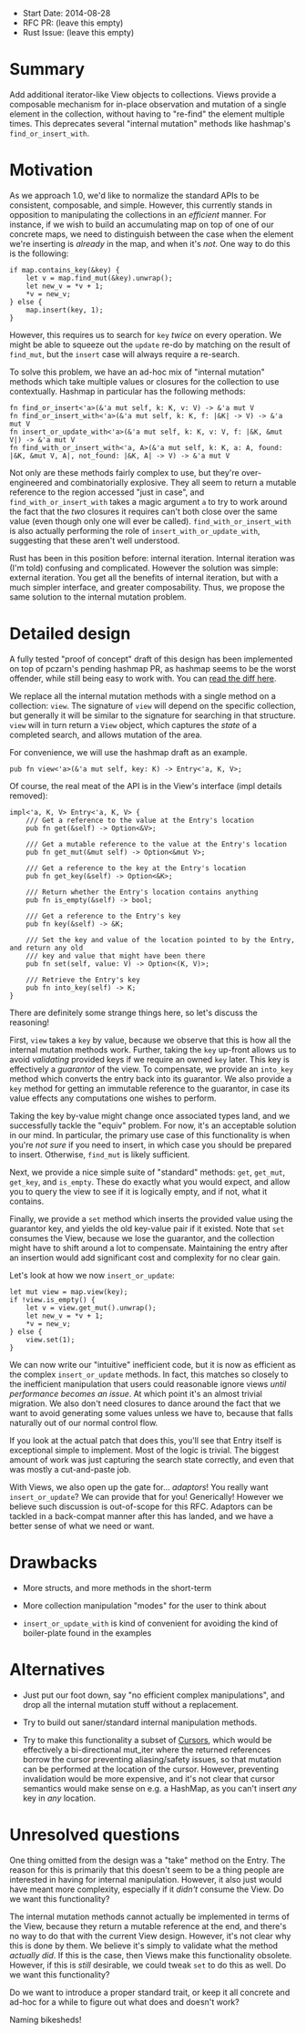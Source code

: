 - Start Date: 2014-08-28
- RFC PR: (leave this empty)
- Rust Issue: (leave this empty)

# Summary

Add additional iterator-like View objects to collections. 
Views provide a composable mechanism for in-place observation and mutation of a
single element in the collection, without having to "re-find" the element multiple times.
This deprecates several "internal mutation" methods like hashmap's `find_or_insert_with`.

# Motivation

As we approach 1.0, we'd like to normalize the standard APIs to be consistent, composable,
and simple. However, this currently stands in opposition to manipulating the collections in
an *efficient* manner. For instance, if we wish to build an accumulating map on top of one
of our concrete maps, we need to distinguish between the case when the element we're inserting
is *already* in the map, and when it's *not*. One way to do this is the following:

```
if map.contains_key(&key) {
    let v = map.find_mut(&key).unwrap();
    let new_v = *v + 1;
    *v = new_v;
} else {
    map.insert(key, 1);
}
```

However, this requires us to search for `key` *twice* on every operation.
We might be able to squeeze out the `update` re-do by matching on the result
of `find_mut`, but the `insert` case will always require a re-search.

To solve this problem, we have an ad-hoc mix of "internal mutation" methods which
take multiple values or closures for the collection to use contextually. Hashmap in particular
has the following methods:

```
fn find_or_insert<'a>(&'a mut self, k: K, v: V) -> &'a mut V
fn find_or_insert_with<'a>(&'a mut self, k: K, f: |&K| -> V) -> &'a mut V
fn insert_or_update_with<'a>(&'a mut self, k: K, v: V, f: |&K, &mut V|) -> &'a mut V
fn find_with_or_insert_with<'a, A>(&'a mut self, k: K, a: A, found: |&K, &mut V, A|, not_found: |&K, A| -> V) -> &'a mut V
```

Not only are these methods fairly complex to use, but they're over-engineered and
combinatorially explosive. They all seem to return a mutable reference to the region
accessed "just in case", and `find_with_or_insert_with` takes a magic argument `a` to
try to work around the fact that the *two* closures it requires can't both close over
the same value (even though only one will ever be called). `find_with_or_insert_with`
is also actually performing the role of `insert_with_or_update_with`, 
suggesting that these aren't well understood.

Rust has been in this position before: internal iteration. Internal iteration was (I'm told)
confusing and complicated. However the solution was simple: external iteration. You get
all the benefits of internal iteration, but with a much simpler interface, and greater
composability. Thus, we propose the same solution to the internal mutation problem.

# Detailed design

A fully tested "proof of concept" draft of this design has been implemented on top of pczarn's
pending hashmap PR, as hashmap seems to be the worst offender, while still being easy
to work with. You can 
[read the diff here](https://github.com/Gankro/rust/commit/6d6804a6d16b13d07934f0a217a3562384e55612).

We replace all the internal mutation methods with a single method on a collection: `view`.
The signature of `view` will depend on the specific collection, but generally it will be similar to
the signature for searching in that structure. `view` will in turn return a `View` object, which
captures the *state* of a completed search, and allows mutation of the area. 

For convenience, we will use the hashmap draft as an example.

```
pub fn view<'a>(&'a mut self, key: K) -> Entry<'a, K, V>;
```

Of course, the real meat of the API is in the View's interface (impl details removed):

```
impl<'a, K, V> Entry<'a, K, V> {
    /// Get a reference to the value at the Entry's location
    pub fn get(&self) -> Option<&V>;

    /// Get a mutable reference to the value at the Entry's location
    pub fn get_mut(&mut self) -> Option<&mut V>;

    /// Get a reference to the key at the Entry's location
    pub fn get_key(&self) -> Option<&K>;

    /// Return whether the Entry's location contains anything
    pub fn is_empty(&self) -> bool;
    
    /// Get a reference to the Entry's key
    pub fn key(&self) -> &K;

    /// Set the key and value of the location pointed to by the Entry, and return any old
    /// key and value that might have been there
    pub fn set(self, value: V) -> Option<(K, V)>;

    /// Retrieve the Entry's key
    pub fn into_key(self) -> K;
}
```

There are definitely some strange things here, so let's discuss the reasoning! 

First, `view` takes a `key` by value, because we observe that this is how all the internal mutation 
methods work. Further, taking the `key` up-front allows us to avoid *validating* provided keys if 
we require an owned `key` later. This key is effectively a *guarantor* of the view. 
To compensate, we provide an `into_key` method which converts the entry back into its guarantor.
We also provide a `key` method for getting an immutable reference to the guarantor, in case its
value effects any computations one wishes to perform. 

Taking the key by-value might change once associated types land, 
and we successfully tackle the "equiv" problem. For now, it's an acceptable solution in our mind.
In particular, the primary use case of this functionality is when you're *not sure* if you need to
insert, in which case you should be prepared to insert. Otherwise, `find_mut` is likely sufficient.

Next, we provide a nice simple suite of "standard" methods: 
`get`, `get_mut`, `get_key`, and `is_empty`.
These do exactly what you would expect, and allow you to query the view to see if it is logically
empty, and if not, what it contains.

Finally, we provide a `set` method which inserts the provided value using the guarantor key, 
and yields the old key-value pair if it existed. Note that `set` consumes the View, because 
we lose the guarantor, and the collection might have to shift around a lot to compensate. 
Maintaining the entry after an insertion would add significant cost and complexity for no 
clear gain.

Let's look at how we now `insert_or_update`:

```
let mut view = map.view(key);
if !view.is_empty() {
    let v = view.get_mut().unwrap();
    let new_v = *v + 1;
    *v = new_v;
} else {
    view.set(1);
}
```

We can now write our "intuitive" inefficient code, but it is now as efficient as the complex
`insert_or_update` methods. In fact, this matches so closely to the inefficient manipulation
that users could reasonable ignore views *until performance becomes an issue*. At which point
it's an almost trivial migration. We also don't need closures to dance around the fact that we
want to avoid generating some values unless we have to, because that falls naturally out of our
normal control flow.

If you look at the actual patch that does this, you'll see that Entry itself is exceptional
simple to implement. Most of the logic is trivial. The biggest amount of work was just
capturing the search state correctly, and even that was mostly a cut-and-paste job.

With Views, we also open up the gate for... *adaptors*! 
You really want `insert_or_update`? We can provide that for you! Generically!
However we believe such discussion is out-of-scope for this RFC. Adaptors can
be tackled in a back-compat manner after this has landed, and we have a better sense
of what we need or want.

# Drawbacks

* More structs, and more methods in the short-term 

* More collection manipulation "modes" for the user to think about

* `insert_or_update_with` is kind of convenient for avoiding the kind of boiler-plate
found in the examples

# Alternatives

* Just put our foot down, say "no efficient complex manipulations", and drop 
all the internal mutation stuff without a replacement.

* Try to build out saner/standard internal manipulation methods.

* Try to make this functionality a subset of [Cursors](http://discuss.rust-lang.org/t/pseudo-rfc-cursors-reversible-iterators/386/7), 
which would be effectively a bi-directional mut_iter
where the returned references borrow the cursor preventing aliasing/safety issues, 
so that mutation can be performed at the location of the cursor. 
However, preventing invalidation would be more expensive, and it's not clear that
cursor semantics would make sense on e.g. a HashMap, as you can't insert *any* key 
in *any* location.

# Unresolved questions

One thing omitted from the design was a "take" method on the Entry. The reason for this
is primarily that this doesn't seem to be a thing people are interested in having for
internal manipulation. However, it also just would have meant more complexity, especially
if it *didn't* consume the View. Do we want this functionality?

The internal mutation methods cannot actually be implemented in terms of the View, because
they return a mutable reference at the end, and there's no way to do that with the current
View design. However, it's not clear why this is done by them. We believe it's simply to
validate what the method *actually did*. If this is the case, then Views make this functionality
obsolete. However, if this is *still* desirable, we could tweak `set` to do this as well.
Do we want this functionality?

Do we want to introduce a proper standard trait, or keep it all concrete and ad-hoc for a while
to figure out what does and doesn't work?

Naming bikesheds!
